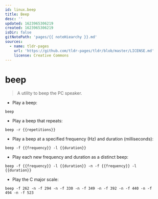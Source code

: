 ```yaml
---
id: linux.beep
title: Beep
desc: ''
updated: 1623965306219
created: 1623965306219
isDir: false
gitNotePath: 'pages/{{ noteHiearchy }}.md'
sources:
  - name: tldr-pages
    url: 'https://github.com/tldr-pages/tldr/blob/master/LICENSE.md'
    license: Creative Commons
---
```

# beep

> A utility to beep the PC speaker.

- Play a beep:

`beep`

- Play a beep that repeats:

`beep -r {{repetitions}}`

- Play a beep at a specified frequency (Hz) and duration (milliseconds):

`beep -f {{frequency}} -l {{duration}}`

- Play each new frequency and duration as a distinct beep:

`beep -f {{frequency}} -l {{duration}} -n -f {{frequency}} -l {{duration}}`

- Play the C major scale:

`beep -f 262 -n -f 294 -n -f 330 -n -f 349 -n -f 392 -n -f 440 -n -f 494 -n -f 523`

